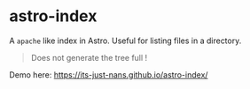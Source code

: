 # astro-index

A `apache` like index in Astro. Useful for listing files in a directory.

> Does not generate the tree full !

Demo here: <https://its-just-nans.github.io/astro-index/>
